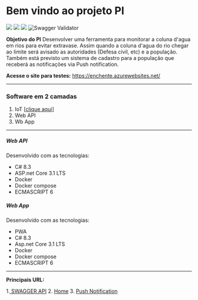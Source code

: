 
# Bem vindo ao projeto PI

![](https://img.shields.io/badge/Linguagem-CSharp-orange.svg) 
![](https://shields.io/badge/license-GPL%20%3E%3D%203-blue)
![](https://img.shields.io/github/commit-activity/m/Projeto-Integrador-Univesp/PlataformaWeb)
![Swagger Validator](https://img.shields.io/swagger/valid/3.0?specUrl=https%3A%2F%2Fenchente.azurewebsites.net%2Fswagger%2Fv1%2Fswagger.json)

**Objetivo do PI**
Desenvolver uma ferramenta para monitorar a coluna d'agua em rios para evitar extravase.
Assim quando a coluna d'agua do rio chegar ao limite será avisado as autoridades (Defesa cívil, etc) e a população.
Também está previsto um sistema de cadastro para a população que receberá as notificações via Push notification.



**Acesse o site para testes:**
https://enchente.azurewebsites.net/


--------------
### Software em 2 camadas
1. IoT [[clique aqui](https://github.com/Projeto-Integrador-Univesp/FirmwareIoT "clique aqui")]
2. Web API
3. Wb App

------------

##### Web API
Desenvolvido com as tecnologias:
- C# 8.3
- ASP.net Core 3.1 LTS
- Docker
- Docker compose
- ECMASCRIPT  6

##### Web App
Desenvolvido com as tecnologias:
- PWA
- C# 8.3
- Asp.net Core 3.1 LTS
- Docker
- Docker compose
- ECMASCRIPT  6
------------

**Principais URL:**

1.[ SWAGGER API](https://enchente.azurewebsites.net/swagger/index.html)
2. [Home](https://enchente.azurewebsites.net/)
3. [Push Notification](https://enchente.azurewebsites.net/Cadastro)

